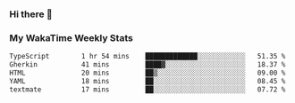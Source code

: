 ### Hi there 👋

<!--
**royschrauwen/royschrauwen** is a ✨ _special_ ✨ repository because its `README.md` (this file) appears on your GitHub profile.

Here are some ideas to get you started:

- 🔭 I’m currently working on ...
- 🌱 I’m currently learning ...
- 👯 I’m looking to collaborate on ...
- 🤔 I’m looking for help with ...
- 💬 Ask me about ...
- 📫 How to reach me: ...
- 😄 Pronouns: ...
- ⚡ Fun fact: ...
-->


### My WakaTime Weekly Stats
<!--START_SECTION:waka-->

```txt
TypeScript        1 hr 54 mins    █████████████░░░░░░░░░░░░   51.35 %
Gherkin           41 mins         ████▓░░░░░░░░░░░░░░░░░░░░   18.37 %
HTML              20 mins         ██▒░░░░░░░░░░░░░░░░░░░░░░   09.00 %
YAML              18 mins         ██░░░░░░░░░░░░░░░░░░░░░░░   08.45 %
textmate          17 mins         ██░░░░░░░░░░░░░░░░░░░░░░░   07.72 %
```

<!--END_SECTION:waka-->
